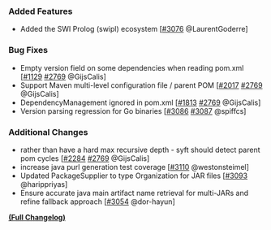### Added Features

- Added the SWI Prolog (swipl) ecosystem [[#3076](https://github.com/anchore/syft/pull/3076) @LaurentGoderre]

### Bug Fixes

- Empty version field on some dependencies when reading pom.xml [[#1129](https://github.com/anchore/syft/issues/1129) [#2769](https://github.com/anchore/syft/pull/2769) @GijsCalis]
- Support Maven multi-level configuration file / parent POM [[#2017](https://github.com/anchore/syft/issues/2017) [#2769](https://github.com/anchore/syft/pull/2769) @GijsCalis]
- DependencyManagement ignored in pom.xml [[#1813](https://github.com/anchore/syft/issues/1813) [#2769](https://github.com/anchore/syft/pull/2769) @GijsCalis]
- Version parsing regression for Go binaries [[#3086](https://github.com/anchore/syft/issues/3086) [#3087](https://github.com/anchore/syft/pull/3087) @spiffcs]

### Additional Changes

- rather than have a hard max recursive depth - syft should detect parent pom cycles [[#2284](https://github.com/anchore/syft/issues/2284) [#2769](https://github.com/anchore/syft/pull/2769) @GijsCalis]
- increase java purl generation test coverage [[#3110](https://github.com/anchore/syft/pull/3110) @westonsteimel]
- Updated PackageSupplier to type Organization for JAR files [[#3093](https://github.com/anchore/syft/pull/3093) @harippriyas]
- Ensure accurate java main artifact name retrieval for multi-JARs and refine fallback approach [[#3054](https://github.com/anchore/syft/pull/3054) @dor-hayun]

**[(Full Changelog)](https://github.com/anchore/syft/compare/v1.10.0...v1.11.0)**
